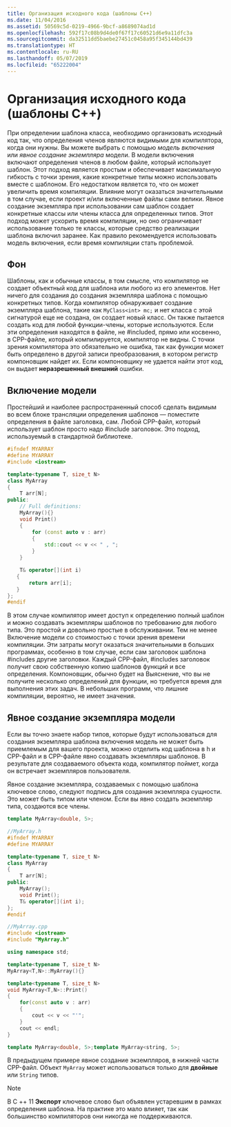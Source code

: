 ```yaml
---
title: Организация исходного кода (шаблоны C++)
ms.date: 11/04/2016
ms.assetid: 50569c5d-0219-4966-9bcf-a8689074ad1d
ms.openlocfilehash: 592f17c08b9d4de0f67f17c60521d6e9a11dfc3a
ms.sourcegitcommit: da32511dd5baebe27451c0458a95f345144bd439
ms.translationtype: HT
ms.contentlocale: ru-RU
ms.lasthandoff: 05/07/2019
ms.locfileid: "65222004"
---
```

# <a name="source-code-organization-c-templates"></a>Организация исходного кода (шаблоны C++)

При определении шаблона класса, необходимо организовать исходный код так, что определения членов являются видимыми для компилятора, когда они нужны.   Вы можете выбрать с помощью *модель включения* или *явное создание экземпляра* модели. В модели включения включают определения членов в любом файле, который использует шаблон. Этот подход является простым и обеспечивает максимальную гибкость с точки зрения, какие конкретные типы можно использовать вместе с шаблоном. Его недостатком является то, что он может увеличить время компиляции. Влияние могут оказаться значительными в том случае, если проект и/или включенные файлы сами велики. Явное создание экземпляра при использовании сам шаблон создает конкретные классы или члены класса для определенных типов.  Этот подход может ускорить время компиляции, но оно ограничивает использование только те классы, которые средство реализации шаблона включил заранее. Как правило рекомендуется использовать модель включения, если время компиляции стать проблемой.

## <a name="background"></a>Фон

Шаблоны, как и обычные классы, в том смысле, что компилятор не создает объектный код для шаблона или любого из его элементов. Нет ничего для создания до создания экземпляра шаблона с помощью конкретных типов. Когда компилятор обнаруживает создание экземпляра шаблона, такие как `MyClass<int> mc;` и нет класса с этой сигнатурой еще не создана, он создает новый класс. Он также пытается создать код для любой функции-члены, которые используются. Если эти определения находятся в файле, не #included, прямо или косвенно, в CPP-файле, который компилируется, компилятор не видны.  С точки зрения компилятора это обязательно не ошибка, так как функции может быть определено в другой записи преобразования, в котором регистр компоновщик найдет их.  Если компоновщику не удается найти этот код, он выдает **неразрешенный внешний** ошибки.

## <a name="the-inclusion-model"></a>Включение модели

Простейший и наиболее распространенный способ сделать видимым во всем блоке трансляции определения шаблонов — поместите определения в файле заголовка, сам.  Любой CPP-файл, который использует шаблон просто надо #include заголовок. Это подход, используемый в стандартной библиотеке.

```cpp
#ifndef MYARRAY
#define MYARRAY
#include <iostream>

template<typename T, size_t N>
class MyArray
{
    T arr[N];
public:
    // Full definitions:
    MyArray(){}
    void Print()
    {
        for (const auto v : arr)
        {
            std::cout << v << " , ";
        }
    }

    T& operator[](int i)
   {
       return arr[i];
   }
};
#endif
```

В этом случае компилятор имеет доступ к определению полный шаблон и можно создавать экземпляры шаблонов по требованию для любого типа. Это простой и довольно простые в обслуживании. Тем не менее Включение модели со стоимостью с точки зрения времени компиляции.   Эти затраты могут оказаться значительными в больших программах, особенно в том случае, если сам заголовок шаблона #includes другие заголовки. Каждый CPP-файл, #includes заголовок получит свою собственную копию шаблонов функций и все определения. Компоновщик, обычно будет на Выяснение, что вы не получите несколько определений для функции, но требуется время для выполнения этих задач. В небольших программ, что лишние компиляции, вероятно, не имеет значения.

## <a name="the-explicit-instantiation-model"></a>Явное создание экземпляра модели

Если вы точно знаете набор типов, которые будут использоваться для создания экземпляра шаблона включения модель не может быть приемлемым для вашего проекта, можно отделить код шаблона в h и CPP-файл и в CPP-файле явно создавать экземпляры шаблонов. В результате для создаваемого объекта кода, компилятор поймет, когда он встречает экземпляров пользователя.

Явное создание экземпляра, создаваемых с помощью шаблона ключевое слово, следуют подпись для создания экземпляра сущности. Это может быть типом или членом. Если вы явно создать экземпляр типа, создаются все члены.

```cpp
template MyArray<double, 5>;
```

```cpp
//MyArray.h
#ifndef MYARRAY
#define MYARRAY

template<typename T, size_t N>
class MyArray
{
    T arr[N];
public:
    MyArray();
    void Print();
    T& operator[](int i);
};
#endif

//MyArray.cpp
#include <iostream>
#include "MyArray.h"

using namespace std;

template<typename T, size_t N>
MyArray<T,N>::MyArray(){}

template<typename T, size_t N>
void MyArray<T,N>::Print()
{
    for(const auto v : arr)
    {
        cout << v << "'";
    }
    cout << endl;
}

template MyArray<double, 5>;template MyArray<string, 5>;
```

В предыдущем примере явное создание экземпляров, в нижней части CPP-файл. Объект `MyArray` может использоваться только для **двойные** или `String` типов.

> [!NOTE]
> В C ++ 11 **Экспорт** ключевое слово был объявлен устаревшим в рамках определения шаблона. На практике это мало влияет, так как большинство компиляторов они никогда не поддерживаются.